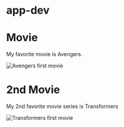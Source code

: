 # app-dev

# Movie
My favorite movie is Avengers.


![Avengers first movie](https://img.fruugo.com/product/7/41/14532417_max.jpg)


# 2nd Movie 
My 2nd favorite movie series is Transformers

![Transformers first movie](https://img.fruugo.com/product/1/02/14388021_max.jpg)

